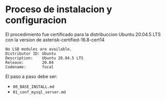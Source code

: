 # Proceso de instalacion y configuracion

El procedimiento fue certificado para la distribuccion Ubuntu 20.04.5 LTS con la version de asterisk-certified-16.8-cert14

```
No LSB modules are available.
Distributor ID: Ubuntu
Description:    Ubuntu 20.04.5 LTS
Release:        20.04
Codename:       focal

```

El paso a paso debe ser:
* `00_BASE_INSTALL.md`
* `01_conf_mysql_server.md`


